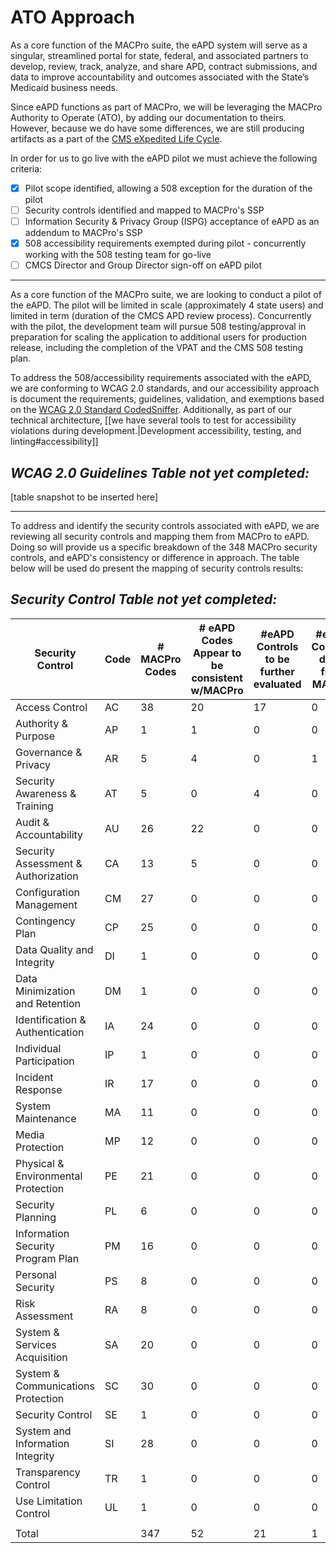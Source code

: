 # ATO Approach
As a core function of the MACPro suite, the eAPD system will serve as a singular, streamlined portal for state, federal, and associated partners to develop, review, track, analyze, and share APD, contract submissions, and data to improve accountability and outcomes associated with the State’s Medicaid business needs. 

Since eAPD functions as part of MACPro, we will be leveraging the MACPro Authority to Operate (ATO), by adding our documentation to theirs. However, because we do have some differences, we are still producing artifacts as a part of the [CMS eXpedited Life Cycle](https://www.cms.gov/research-statistics-data-and-systems/cms-information-technology/xlc/index.html). 

In order for us to go live with the eAPD pilot we must achieve the following criteria:
- [x] Pilot scope identified, allowing a 508 exception for the duration of the pilot
- [ ] Security controls identified and mapped to MACPro's SSP
- [ ] Information Security & Privacy Group (ISPG) acceptance of eAPD as an addendum to MACPro's SSP
- [x] 508 accessibility requirements exempted during pilot - concurrently working with the 508 testing team for go-live
- [ ] CMCS Director and Group Director sign-off on eAPD pilot

***

As a core function of the MACPro suite, we are looking to conduct a pilot of the eAPD. The pilot will be limited in scale (approximately 4 state users) and limited in term (duration of the CMCS APD review process). Concurrently with the pilot, the development team will pursue 508 testing/approval in preparation for scaling the application to additional users for production release, including the completion of the VPAT and the CMS 508 testing plan.

To address the 508/accessibility requirements associated with the eAPD, we are conforming to WCAG 2.0 standards, and our accessibility approach is document the requirements, guidelines, validation, and exemptions based on the [WCAG 2.0 Standard CodedSniffer](http://squizlabs.github.io/HTML_CodeSniffer/Standards/WCAG2/). Additionally, as part of our technical architecture, [[we have several tools to test for accessibility violations during development.|Development accessibility, testing, and linting#accessibility]]

## _WCAG 2.0 Guidelines Table not yet completed:_

[table snapshot to be inserted here]

***

To address and identify the security controls associated with eAPD, we are reviewing all security controls and mapping them from MACPro to eAPD. Doing so will provide us a specific breakdown of the 348 MACPro security controls, and eAPD's consistency or difference in approach. The table below will be used do present the mapping of security controls results:

## _Security Control Table not yet completed:_

| Security Control                    | Code | # MACPro Codes | # eAPD Codes Appear to be consistent w/MACPro | #eAPD Controls to be further evaluated | #eAPD Controls differ from MACPro | % Consistent | %TBD |
|-------------------------------------|------|----------------|-----------------------------------------------|----------------------------------------|-----------------------------------|--------------|------|
| Access Control                      | AC   | 38             | 20                                            | 17                                     | 0                                 | 53%          | 45%  |
| Authority & Purpose                 | AP   | 1              | 1                                             | 0                                      | 0                                 | 100%         | 0%   |
| Governance & Privacy                | AR   | 5              | 4                                             | 0                                      | 1                                 | 80%          | 0%   |
| Security Awareness & Training       | AT   | 5              | 0                                             | 4                                      | 0                                 | 0%           | 80%  |
| Audit & Accountability              | AU   | 26             | 22                                            | 0                                      | 0                                 | 85%          | 0%   |
| Security Assessment & Authorization | CA   | 13             | 5                                             | 0                                      | 0                                 | 38%          | 0%   |
| Configuration Management            | CM   | 27             | 0                                             | 0                                      | 0                                 | 0%           | 0%   |
| Contingency Plan                    | CP   | 25             | 0                                             | 0                                      | 0                                 | 0%           | 0%   |
| Data Quality and Integrity          | DI   | 1              | 0                                             | 0                                      | 0                                 | 0%           | 0%   |
| Data Minimization and Retention     | DM   | 1              | 0                                             | 0                                      | 0                                 | 0%           | 0%   |
| Identification & Authentication     | IA   | 24             | 0                                             | 0                                      | 0                                 | 0%           | 0%   |
| Individual Participation            | IP   | 1              | 0                                             | 0                                      | 0                                 | 0%           | 0%   |
| Incident Response                   | IR   | 17             | 0                                             | 0                                      | 0                                 | 0%           | 0%   |
| System Maintenance                  | MA   | 11             | 0                                             | 0                                      | 0                                 | 0%           | 0%   |
| Media Protection                    | MP   | 12             | 0                                             | 0                                      | 0                                 | 0%           | 0%   |
| Physical & Environmental Protection | PE   | 21             | 0                                             | 0                                      | 0                                 | 0%           | 0%   |
| Security Planning                   | PL   | 6              | 0                                             | 0                                      | 0                                 | 0%           | 0%   |
| Information Security Program Plan   | PM   | 16             | 0                                             | 0                                      | 0                                 | 0%           | 0%   |
| Personal Security                   | PS   | 8              | 0                                             | 0                                      | 0                                 | 0%           | 0%   |
| Risk Assessment                     | RA   | 8              | 0                                             | 0                                      | 0                                 | 0%           | 0%   |
| System & Services Acquisition       | SA   | 20             | 0                                             | 0                                      | 0                                 | 0%           | 0%   |
| System & Communications Protection  | SC   | 30             | 0                                             | 0                                      | 0                                 | 0%           | 0%   |
| Security Control                    | SE   | 1              | 0                                             | 0                                      | 0                                 | 0%           | 0%   |
| System and Information Integrity    | SI   | 28             | 0                                             | 0                                      | 0                                 | 0%           | 0%   |
| Transparency Control                | TR   | 1              | 0                                             | 0                                      | 0                                 | 0%           | 0%   |
| Use Limitation Control              | UL   | 1              | 0                                             | 0                                      | 0                                 | 0%           | 0%   |
|                                     |      |                |                                               |                                        |                                   |              |      |
| Total                               |      | 347            | 52                                            | 21                                     | 1                                 | 15%          | 6%   |